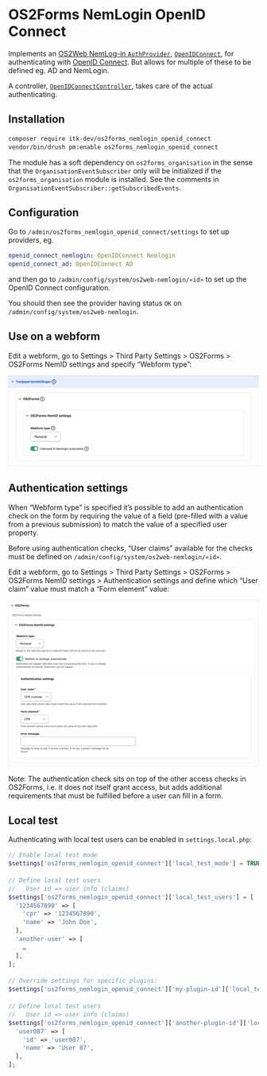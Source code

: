 # OS2Forms NemLogin OpenID Connect

Implements an [OS2Web NemLog-in
`AuthProvider`](https://github.com/OS2web/os2web_nemlogin/blob/master/src/Annotation/AuthProvider.php),
[`OpenIDConnect`](src/Plugin/os2web/NemloginAuthProvider/OpenIDConnect.php), for
authenticating with [OpenID Connect](https://openid.net/connect/).
But allows for multiple of these to be defined eg. AD and NemLogin.

A controller,
[`OpenIDConnectController`](src/Controller/OpenIDConnectController.php), takes
care of the actual authenticating.

## Installation

```sh
composer require itk-dev/os2forms_nemlogin_openid_connect
vendor/bin/drush pm:enable os2forms_nemlogin_openid_connect
```

The module has a soft dependency on `os2forms_organisation` in the sense that
the `OrganisationEventSubscriber` only will be initialized if the
`os2forms_organisation` module is installed. See the comments in
`OrganisationEventSubscriber::getSubscribedEvents`.

## Configuration

Go to `/admin/os2forms_nemlogin_openid_connect/settings` to set up providers, eg.

```yaml
openid_connect_nemlogin: OpenIDConnect Nemlogin
openid_connect_ad: OpenIDConnect AD
```

and then go to `/admin/config/system/os2web-nemlogin/«id»` to set up the OpenID
Connect configuration.

You should then see the provider having status `OK` on
`/admin/config/system/os2web-nemlogin`.

## Use on a webform

Edit a webform, go to Settings > Third Party Settings > OS2Forms > OS2Forms NemID
settings and specify “Webform type”:

![Webform type](docs/assets/Webform-type.png)

## Authentication settings

When “Webform type” is specified it’s possible to add an authentication check on
the form by requiring the value of a field (pre-filled with a value from a
previous submission) to match the value of a specified user property.

Before using authentication checks, “User claims” available for the checks must
be defined on `/admin/config/system/os2web-nemlogin/«id»`.

Edit a webform, go to Settings > Third Party Settings > OS2Forms > OS2Forms
NemID settings > Authentication settings and define which “User claim” value
must match a “Form element” value:

![Authentication settings](docs/assets/authentication-settings.png)

Note: The authentication check sits on top of the other access checks in
OS2Forms, i.e. it does not itself grant access, but adds additional requirements
that must be fulfilled before a user can fill in a form.

## Local test

Authenticating with local test users can be enabled in `settings.local.php`:

```php
// Enable local test mode
$settings['os2forms_nemlogin_openid_connect']['local_test_mode'] = TRUE;

// Define local test users
//   User id => user info (claims)
$settings['os2forms_nemlogin_openid_connect']['local_test_users'] = [
  '1234567890' => [
    'cpr' => '1234567890',
    'name' => 'John Doe',
  ],
  'another-user' => [
    …
  ],
];

// Override settings for specific plugins:
$settings['os2forms_nemlogin_openid_connect']['my-plugin-id']['local_test_mode'] = FALSE;

// Define local test users
//   User id => user info (claims)
$settings['os2forms_nemlogin_openid_connect']['another-plugin-id']['local_test_users'] = [
  'user087' => [
    'id' => 'user087',
    'name' => 'User 87',
  ],
];

```

